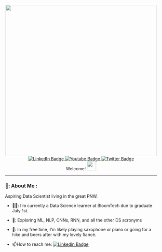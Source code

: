 <div id="header" align="center">
  <img src="https://media.giphy.com/media/sRFEa8lbeC7zbcIZZR/giphy.gif" width="500"/>
</div>





<div id="badges", align="center">
  <a href="your-linkedin-URL">
    <img src="https://img.shields.io/badge/LinkedIn-blue?style=for-the-badge&logo=linkedin&logoColor=white" alt="LinkedIn Badge"/>
  </a>
  <a href="your-youtube-URL">
    <img src="https://img.shields.io/badge/YouTube-red?style=for-the-badge&logo=youtube&logoColor=white" alt="Youtube Badge"/>
  </a>
  <a href="your-twitter-URL">
    <img src="https://img.shields.io/badge/Twitter-blue?style=for-the-badge&logo=twitter&logoColor=white" alt="Twitter Badge"/>
  </a>
</div>

<div align="center"
  <h1>
    Welcome!
    <img src="https://media.giphy.com/media/hvRJCLFzcasrR4ia7z/giphy.gif" width="30px"/>
  </h1>
</div>

---

### 💼: About Me :

Aspiring Data Scientist living in the great PNW.

- 👨‍🎓: I’m currently a Data Science learner at BloomTech due to graduate July 1st.

- 🔭: Exploring ML, NLP, CNNs, RNN, and all the other DS acronyms 

- 🎷: In my free time, I'm likely playing saxophone or piano or going for a hike and beers after with my lovely fiancé.

- :mailbox:How to reach me: [![Linkedin Badge](https://img.shields.io/badge/-kakbar-blue?style=flat&logo=Linkedin&logoColor=white)](https://www.linkedin.com/in/jason-gersing-18133022/)
